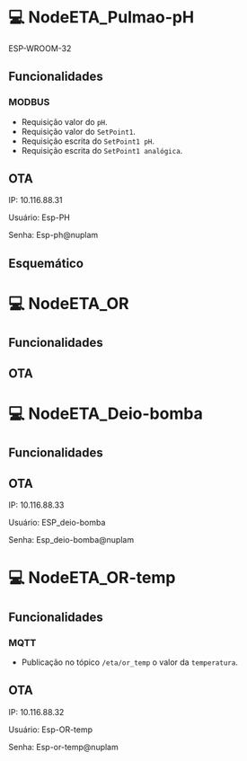 # 💻 NodeETA_Pulmao-pH
ESP-WROOM-32

##  Funcionalidades
### MODBUS
* Requisição valor do `pH`.
* Requisição valor do `SetPoint1`.
* Requisição escrita do `SetPoint1 pH`.
* Requisição escrita do `SetPoint1 analógica`.


## OTA

IP: 10.116.88.31

Usuário: Esp-PH

Senha: Esp-ph@nuplam

## Esquemático


# 💻 NodeETA_OR
##  Funcionalidades
## OTA

# 💻 NodeETA_Deio-bomba
##  Funcionalidades

## OTA

IP: 10.116.88.33

Usuário: ESP_deio-bomba

Senha: Esp_deio-bomba@nuplam


# 💻 NodeETA_OR-temp
##  Funcionalidades
### MQTT

* Publicação no tópico `/eta/or_temp` o valor da `temperatura`.

## OTA

IP: 10.116.88.32

Usuário: Esp-OR-temp

Senha: Esp-or-temp@nuplam


